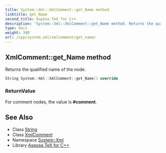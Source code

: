 ```yaml
---
title: System::Xml::XmlComment::get_Name method
linktitle: get_Name
second_title: Aspose.TeX for C++
description: 'System::Xml::XmlComment::get_Name method. Returns the qualified name of the node in C++.'
type: docs
weight: 300
url: /cpp/system.xml/xmlcomment/get_name/
---
```

## XmlComment::get_Name method


Returns the qualified name of the node.

```cpp
String System::Xml::XmlComment::get_Name() override
```


### ReturnValue

For comment nodes, the value is **#comment**.

## See Also

* Class [String](../../../system/string/)
* Class [XmlComment](../)
* Namespace [System::Xml](../../)
* Library [Aspose.TeX for C++](../../../)
